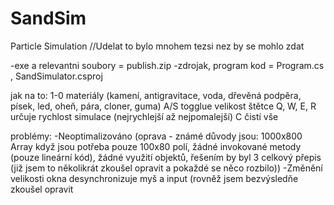 # SandSim
Particle Simulation //Udelat to bylo mnohem tezsi nez by se mohlo zdat

-exe a relevantni soubory = publish.zip
-zdrojak, program kod = Program.cs , SandSimulator.csproj

jak na to:
1-0 materiály (kamení, antigravitace, voda, dřevěná podpěra, písek, led, oheň, pára, cloner, guma)
A/S togglue velikost štětce
Q, W, E, R určuje rychlost simulace (nejrychlejší až nejpomalejší)
C čistí vše

problémy:
-Neoptimalizováno (oprava - známé důvody jsou: 1000x800 Array když jsou potřeba pouze 100x80 polí, žádné invokované metody (pouze lineární kód), žádné využití objektů, řešením by byl 3 celkový přepis (již jsem to několikrát zkoušel opravit a pokaždé se něco rozbilo))
-Změnění velikosti okna desynchronizuje myš a input (rovněž jsem bezvýsledňe zkoušel opravit


